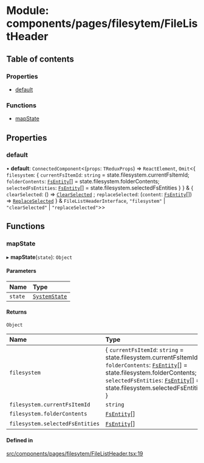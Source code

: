 # Module: components/pages/filesytem/FileListHeader

## Table of contents

### Properties

- [default](../wiki/components.pages.filesytem.FileListHeader#default)

### Functions

- [mapState](../wiki/components.pages.filesytem.FileListHeader#mapstate)

## Properties

### default

• **default**: `ConnectedComponent`<(`props`: `TReduxProps`) => `ReactElement`, `Omit`<{ `filesystem`: { `currentFsItemId`: `string` = state.filesystem.currentFsItemId; `folderContents`: [`FsEntity`](../wiki/background.api.filesystemTypes.FsEntity)[] = state.filesystem.folderContents; `selectedFsEntities`: [`FsEntity`](../wiki/background.api.filesystemTypes.FsEntity)[] = state.filesystem.selectedFsEntities }  } & { `clearSelected`: () => [`ClearSelected`](../wiki/background.redux.actions.filesystemTypes.ClearSelected) ; `replaceSelected`: (`content`: [`FsEntity`](../wiki/background.api.filesystemTypes.FsEntity)[]) => [`ReplaceSelected`](../wiki/background.redux.actions.filesystemTypes.ReplaceSelected)  } & `FileListHeaderInterface`, ``"filesystem"`` \| ``"clearSelected"`` \| ``"replaceSelected"``\>\>

## Functions

### mapState

▸ **mapState**(`state`): `Object`

#### Parameters

| Name | Type |
| :------ | :------ |
| `state` | [`SystemState`](../wiki/background.redux.actions.sytemState.SystemState) |

#### Returns

`Object`

| Name | Type |
| :------ | :------ |
| `filesystem` | { `currentFsItemId`: `string` = state.filesystem.currentFsItemId; `folderContents`: [`FsEntity`](../wiki/background.api.filesystemTypes.FsEntity)[] = state.filesystem.folderContents; `selectedFsEntities`: [`FsEntity`](../wiki/background.api.filesystemTypes.FsEntity)[] = state.filesystem.selectedFsEntities } |
| `filesystem.currentFsItemId` | `string` |
| `filesystem.folderContents` | [`FsEntity`](../wiki/background.api.filesystemTypes.FsEntity)[] |
| `filesystem.selectedFsEntities` | [`FsEntity`](../wiki/background.api.filesystemTypes.FsEntity)[] |

#### Defined in

[src/components/pages/filesytem/FileListHeader.tsx:19](https://github.com/ExperimentsByFileFighter/WebApp-PoC-technical-Documentation/blob/5171d3e/src/components/pages/filesytem/FileListHeader.tsx#L19)
